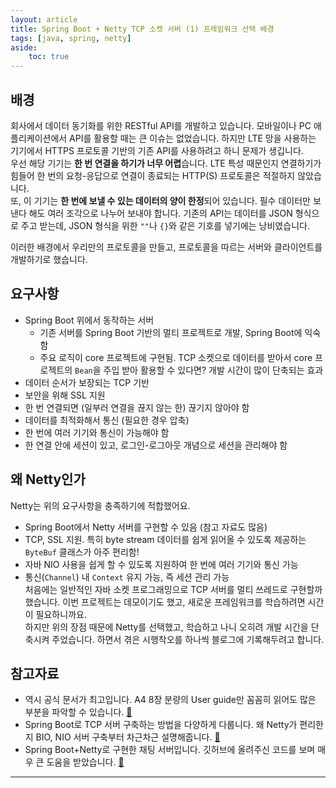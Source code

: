 ```yaml
---
layout: article
title: Spring Boot + Netty TCP 소켓 서버 (1) 프레임워크 선택 배경
tags: [java, spring, netty]
aside:
    toc: true
---
```


## 배경
회사에서 데이터 동기화를 위한 RESTful API를 개발하고 있습니다. 모바일이나 PC 애플리케이션에서 API를 활용할 때는 큰 이슈는 없었습니다. 하지만 LTE 망을 사용하는 기기에서 HTTPS 프로토콜 기반의 기존 API를 사용하려고 하니 문제가 생깁니다.<br/>
우선 해당 기기는 **한 번 연결을 하기가 너무 어렵**습니다. LTE 특성 때문인지 연결하기가 힘들어 한 번의 요청-응답으로 연결이 종료되는 HTTP(S) 프로토콜은 적절하지 않았습니다.<br/>
또, 이 기기는 **한 번에 보낼 수 있는 데이터의 양이 한정**되어 있습니다. 필수 데이터만 보낸다 해도 여러 조각으로 나누어 보내야 합니다. 기존의 API는 데이터를 JSON 형식으로 주고 받는데, JSON 형식을 위한 `""`나 `{}`와 같은 기호를 넣기에는 낭비였습니다.

이러한 배경에서 우리만의 프로토콜을 만들고, 프로토콜을 따르는 서버와 클라이언트를 개발하기로 했습니다.

## 요구사항
+ Spring Boot 위에서 동작하는 서버
    - 기존 서버를 Spring Boot 기반의 멀티 프로젝트로 개발, Spring Boot에 익숙함
    - 주요 로직이 core 프로젝트에 구현됨. TCP 소켓으로 데이터를 받아서 core 프로젝트의 `Bean`을 주입 받아 활용할 수 있다면? 개발 시간이 많이 단축되는 효과
+ 데이터 순서가 보장되는 TCP 기반
+ 보안을 위해 SSL 지원
+ 한 번 연결되면 (일부러 연결을 끊지 않는 한) 끊기지 않아야 함
+ 데이터를 최적화해서 통신 (필요한 경우 압축)
+ 한 번에 여러 기기와 통신이 가능해야 함
+ 한 연결 안에 세션이 있고, 로그인-로그아웃 개념으로 세션을 관리해야 함

## 왜 Netty인가
Netty는 위의 요구사항을 충족하기에 적합했어요.
+ Spring Boot에서 Netty 서버를 구현할 수 있음 (참고 자료도 많음)
+ TCP, SSL 지원. 특히 byte stream 데이터를 쉽게 읽어올 수 있도록 제공하는 `ByteBuf` 클래스가 아주 편리함!
+ 자바 NIO 사용을 쉽게 할 수 있도록 지원하여 한 번에 여러 기기와 통신 가능
+ 통신(`Channel`) 내 `Context` 유지 가능, 즉 세션 관리 가능<br/>
처음에는 일반적인 자바 소켓 프로그래밍으로 TCP 서버를 멀티 쓰레드로 구현할까 했습니다. 이번 프로젝트는 데모이기도 했고, 새로운 프레임워크를 학습하려면 시간이 필요하니까요.<br/>
하지만 위의 장점 때문에 Netty를 선택했고, 학습하고 나니 오히려 개발 시간을 단축시켜 주었습니다. 하면서 겪은 시행착오를 하나씩 블로그에 기록해두려고 합니다.

## 참고자료
+ 역시 공식 문서가 최고입니다. A4 8장 분량의 User guide만 꼼꼼히 읽어도 많은 부분을 파악할 수 있습니다. [🔗](https://netty.io/wiki/user-guide-for-4.x.html, "Netty.docs: User guide")
+ Spring Boot로 TCP 서버 구축하는 방법을 다양하게 다룹니다. 왜 Netty가 편리한지 BIO, NIO 서버 구축부터 차근차근 설명해줍니다. [🔗](https://programmer.help/blogs/spring-boot-build-tcp-server.html, "Spring Boot Build TCP Server")
+ Spring Boot+Netty로 구현한 채팅 서버입니다. 깃허브에 올려주신 코드를 보며 매우 큰 도움을 받았습니다.  [🔗](https://www.manty.co.kr/bbs/detail/develop?id=69, "Spring Boot 와 Netty 의 아슬아슬한 동거")

<!--more-->

---
